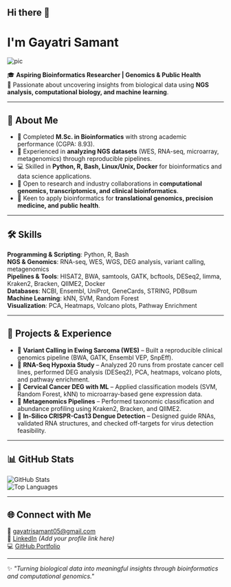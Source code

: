 ## Hi there 👋

#  I'm Gayatri Samant  
![pic](https://github.com/user-attachments/assets/ceeff888-6fdf-4a2b-80c8-5f3492d43fdf)


🎓 **Aspiring Bioinformatics Researcher | Genomics & Public Health**  
🔬 Passionate about uncovering insights from biological data using **NGS analysis, computational biology, and machine learning**.  

---

## 🚀 About Me  
- 🧬 Completed **M.Sc. in Bioinformatics** with strong academic performance (CGPA: 8.93).  
- 🔎 Experienced in **analyzing NGS datasets** (WES, RNA-seq, microarray, metagenomics) through reproducible pipelines.  
- 💻 Skilled in **Python, R, Bash, Linux/Unix, Docker** for bioinformatics and data science applications.  
- 🤝 Open to research and industry collaborations in **computational genomics, transcriptomics, and clinical bioinformatics**.  
- 🌟 Keen to apply bioinformatics for **translational genomics, precision medicine, and public health**.  

---

## 🛠️ Skills  
**Programming & Scripting**: Python, R, Bash  
**NGS & Genomics**: RNA-seq, WES, WGS, DEG analysis, variant calling, metagenomics  
**Pipelines & Tools**: HISAT2, BWA, samtools, GATK, bcftools, DESeq2, limma, Kraken2, Bracken, QIIME2, Docker  
**Databases**: NCBI, Ensembl, UniProt, GeneCards, STRING, PDBsum  
**Machine Learning**: kNN, SVM, Random Forest  
**Visualization**: PCA, Heatmaps, Volcano plots, Pathway Enrichment  

---

## 📂 Projects & Experience  
- 🧬 **Variant Calling in Ewing Sarcoma (WES)** – Built a reproducible clinical genomics pipeline (BWA, GATK, Ensembl VEP, SnpEff).  
- 🔎 **RNA-Seq Hypoxia Study** – Analyzed 20 runs from prostate cancer cell lines, performed DEG analysis (DESeq2), PCA, heatmaps, volcano plots, and pathway enrichment.  
- 🤖 **Cervical Cancer DEG with ML** – Applied classification models (SVM, Random Forest, kNN) to microarray-based gene expression data.  
- 🦠 **Metagenomics Pipelines** – Performed taxonomic classification and abundance profiling using Kraken2, Bracken, and QIIME2.  
- 🧪 **In-Silico CRISPR-Cas13 Dengue Detection** – Designed guide RNAs, validated RNA structures, and checked off-targets for virus detection feasibility.  

---

## 📊 GitHub Stats  
![GitHub Stats](https://github-readme-stats.vercel.app/api?username=SamantGayatri2002&show_icons=true&theme=tokyonight)  
![Top Languages](https://github-readme-stats.vercel.app/api/top-langs/?username=SamantGayatri2002&layout=compact&theme=tokyonight)  

---

## 🌐 Connect with Me  
📧 [gayatrisamant05@gmail.com](mailto:gayatrisamant05@gmail.com)  
💼 [LinkedIn](https://www.linkedin.com) *(Add your profile link here)*  
💻 [GitHub Portfolio](https://github.com/SamantGayatri2002)  

---

✨ *"Turning biological data into meaningful insights through bioinformatics and computational genomics."*  
<!--
**SamantGayatri2002/SamantGayatri2002** is a ✨ _special_ ✨ repository because its `README.md` (this file) appears on your GitHub profile.

Here are some ideas to get you started:

- 🔭 I’m currently working on ...
- 🌱 I’m currently learning ...
- 👯 I’m looking to collaborate on ...
- 🤔 I’m looking for help with ...
- 💬 Ask me about ...
- 📫 How to reach me: ...
- 😄 Pronouns: ...
- ⚡ Fun fact: ...
-->
